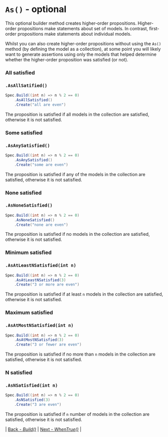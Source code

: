 # `As()` - optional

This optional builder method creates higher-order propositions.
Higher-order propositions make statements about set of models.
In contrast, first-order propositions make statements about individual models.

Whilst you can also create higher-order propositions without using the `As()` method (by defining the 
model as a collection), at some point you will likely want to generate assertions using only the models that 
helped determine whether the higher-order proposition was satisfied (or not).

### All satisfied

### `.AsAllSatified()`

```csharp
Spec.Build((int n) => n % 2 == 0)
    .AsAllSatisfied()
    .Create("all are even")
```

The proposition is satisfied if all models in the collection are satisfied, otherwise it is not satisfied.

### Some satisfied

### `.AsAnySatisfied()`

```csharp
Spec.Build((int n) => n % 2 == 0)
    .AsAnySatisfied()
    .Create("some are even")
```

The proposition is satisfied if any of the models in the collection are satisfied, otherwise it is not satisfied.

### None satisfied

### `.AsNoneSatisfied()`

```csharp
Spec.Build((int n) => n % 2 == 0)
    .AsNoneSatisfied()
    .Create("none are even")
```

The proposition is satisfied if no models in the collection are satisfied, otherwise it is not satisfied.

### Minimum satisfied

### `.AsAtLeastNSatisfied(int n)`

```csharp
Spec.Build((int n) => n % 2 == 0)
    .AsAtLeastNSatisfied(3)
    .Create("3 or more are even")
```

The proposition is satisfied if at least `n` models in the collection are satisfied, otherwise it is not satisfied.

### Maximum satisfied

### `.AsAtMostNSatisfied(int n)`

```csharp
Spec.Build((int n) => n % 2 == 0)
    .AsAtMostNSatisfied(3)
    .Create("3 or fewer are even")
```

The proposition is satisfied if no more than `n` models in the collection are satisfied, otherwise it is not 
satisfied.

### N satisfied

### `.AsNSatisfied(int n)`

```csharp
Spec.Build((int n) => n % 2 == 0)
    .AsNSatisfied(3)
    .Create("3 are even")
```

The proposition is satisfied if `n` number of models in the collection are satisfied, otherwise it is not 
satisfied.

| [Back - _Build()_](./Build.md) | [Next - _WhenTrue()_](./WhenTrue.md) |
